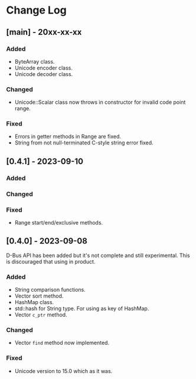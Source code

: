 # Change Log

## [main] - 20xx-xx-xx

### Added

- ByteArray class.
- Unicode encoder class.
- Unicode decoder class.

### Changed

- Unicode::Scalar class now throws in constructor for invalid code point range.

### Fixed

- Errors in getter methods in Range are fixed.
- String from not null-terminated C-style string error fixed.


## [0.4.1] - 2023-09-10

### Added

### Changed

### Fixed

- Range start/end/exclusive methods.


## [0.4.0] - 2023-09-08

D-Bus API has been added but it's not complete and still experimental.
This is discouraged that using in product.

### Added

- String comparison functions.
- Vector sort method.
- HashMap class.
- std::hash for String type. For using as key of HashMap.
- Vector `c_ptr` method.

### Changed

- Vector `find` method now implemented.

### Fixed

- Unicode version to 15.0 which as it was.

